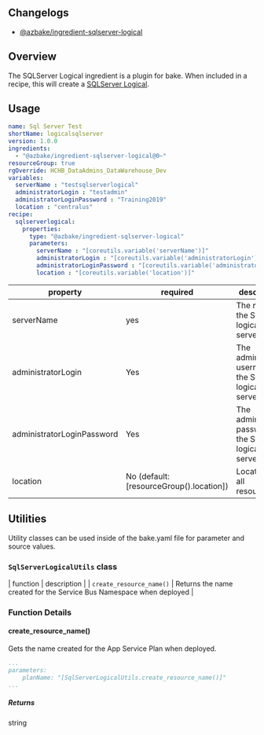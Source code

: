## Changelogs

* [@azbake/ingredient-sqlserver-logical](./CHANGELOG.md)

## Overview

The SQLServer Logical ingredient is a plugin for bake. When included in a recipe, this will create a [SQLServer Logical](https://docs.microsoft.com/en-us/azure/sql-database/sql-database-servers).

## Usage

```yaml
name: Sql Server Test
shortName: logicalsqlserver
version: 1.0.0
ingredients:
  - "@azbake/ingredient-sqlserver-logical@0~"
resourceGroup: true
rgOverride: HCHB_DataAdmins_DataWarehouse_Dev
variables:
  serverName : "testsqlserverlogical"
  administratorLogin : "testadmin"
  administratorLoginPassword : "Training2019"
  location : "centralus"
recipe:
  sqlserverlogical:
    properties:
      type: "@azbake/ingredient-sqlserver-logical"
      parameters:
        serverName : "[coreutils.variable('serverName')]"
        administratorLogin : "[coreutils.variable('administratorLogin')]"
        administratorLoginPassword : "[coreutils.variable('administratorLoginPassword')]"
        location : "[coreutils.variable('location')]"

```

| property | required | description |
| -------- | -------- | ----------- |
| serverName | yes | The name of the SQL logical server. |
| administratorLogin | Yes | The administrator username of the SQL logical server. |
| administratorLoginPassword | Yes | The administrator password of the SQL logical server. |
| location | No (default:[resourceGroup().location]) | Location for all resources. |

## Utilities

Utility classes can be used inside of the bake.yaml file for parameter and source values.

### ``SqlServerLogicalUtils`` class

| function | description |
| `create_resource_name()` | Returns the name created for the Service Bus Namespace when deployed |

### Function Details

#### create_resource_name()

Gets the name created for the App Service Plan when deployed.

```yaml
...
parameters:
    planName: "[SqlServerLogicalUtils.create_resource_name()]"
...
```

##### Returns

string